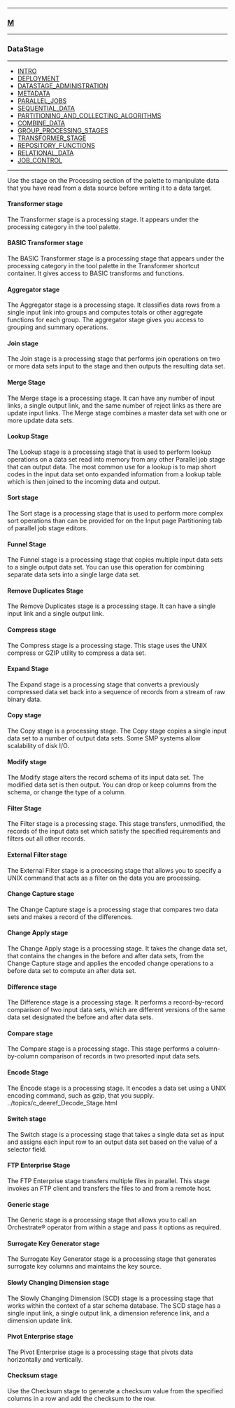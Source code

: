 
---

### [M](https://github.com/ttltrk/TTT/blob/master/menu.md)

---

### DataStage

---

* [INTRO](https://github.com/ttltrk/TTT/blob/master/DS/INTRO/INTRO.md)
* [DEPLOYMENT](https://github.com/ttltrk/TTT/blob/master/DS/DEPLOYMENT/DEPLOYMENT.md)
* [DATASTAGE_ADMINISTRATION](https://github.com/ttltrk/TTT/blob/master/DS/DATASTAGE_ADMINISTRATION/DATASTAGE_ADMINISTRATION.md)
* [METADATA](https://github.com/ttltrk/TTT/blob/master/DS/METADATA/METADATA.md)
* [PARALLEL_JOBS](https://github.com/ttltrk/TTT/blob/master/DS/PARALLEL_JOBS/PARALLEL_JOBS.md)
* [SEQUENTIAL_DATA](https://github.com/ttltrk/TTT/blob/master/DS/SEQUENTIAL_DATA/SEQUENTIAL_DATA.md)
* [PARTITIONING_AND_COLLECTING_ALGORITHMS](https://github.com/ttltrk/TTT/blob/master/DS/PARTITIONING_AND_COLLECTING_ALGORITHMS/PARTITIONING_AND_COLLECTING_ALGORITHMS.md)
* [COMBINE_DATA](https://github.com/ttltrk/TTT/blob/master/DS/COMBINE_DATA/COMBINE_DATA.md)
* [GROUP_PROCESSING_STAGES](https://github.com/ttltrk/TTT/blob/master/DS/GROUP_PROCESSING_STAGES/GROUP_PROCESSING_STAGES.md)
* [TRANSFORMER_STAGE](https://github.com/ttltrk/TTT/blob/master/DS/TRANSFORMER_STAGE/TRANSFORMER_STAGE.md)
* [REPOSITORY_FUNCTIONS](https://github.com/ttltrk/TTT/blob/master/DS/REPOSITORY_FUNCTIONS/REPOSITORY_FUNCTIONS.md)
* [RELATIONAL_DATA](https://github.com/ttltrk/TTT/blob/master/DS/RELATIONAL_DATA/RELATIONAL_DATA.md)
* [JOB_CONTROL](https://github.com/ttltrk/TTT/blob/master/DS/JOB_CONTROL/JOB_CONTROL.md)

---

Use the stage on the Processing section of the palette to manipulate data that you have read from a data source before writing it to a data target.

#### Transformer stage

The Transformer stage is a processing stage. It appears under the processing category in the tool palette.

#### BASIC Transformer stage

The BASIC Transformer stage is a processing stage that appears under the processing category in the tool palette in the Transformer shortcut container. It gives access to BASIC transforms and functions.

#### Aggregator stage
The Aggregator stage is a processing stage. It classifies data rows from a single input link into groups and computes totals or other aggregate functions for each group. The aggregator stage gives you access to grouping and summary operations.

#### Join stage

The Join stage is a processing stage that performs join operations on two or more data sets input to the stage and then outputs the resulting data set.

#### Merge Stage

The Merge stage is a processing stage. It can have any number of input links, a single output link, and the same number of reject links as there are update input links. The Merge stage combines a master data set with one or more update data sets.

#### Lookup Stage

The Lookup stage is a processing stage that is used to perform lookup operations on a data set read into memory from any other Parallel job stage that can output data. The most common use for a lookup is to map short codes in the input data set onto expanded information from a lookup table which is then joined to the incoming data and output.

#### Sort stage

The Sort stage is a processing stage that is used to perform more complex sort operations than can be provided for on the Input page Partitioning tab of parallel job stage editors.

#### Funnel Stage

The Funnel stage is a processing stage that copies multiple input data sets to a single output data set. You can use this operation for combining separate data sets into a single large data set.

#### Remove Duplicates Stage

The Remove Duplicates stage is a processing stage. It can have a single input link and a single output link.

#### Compress stage

The Compress stage is a processing stage. This stage uses the UNIX compress or GZIP utility to compress a data set.

#### Expand Stage

The Expand stage is a processing stage that converts a previously compressed data set back into a sequence of records from a stream of raw binary data.

#### Copy stage

The Copy stage is a processing stage. The Copy stage copies a single input data set to a number of output data sets. Some SMP systems allow scalability of disk I/O.

#### Modify stage

The Modify stage alters the record schema of its input data set. The modified data set is then output. You can drop or keep columns from the schema, or change the type of a column.

#### Filter Stage

The Filter stage is a processing stage. This stage transfers, unmodified, the records of the input data set which satisfy the specified requirements and filters out all other records.

#### External Filter stage

The External Filter stage is a processing stage that allows you to specify a UNIX command that acts as a filter on the data you are processing.

#### Change Capture stage

The Change Capture stage is a processing stage that compares two data sets and makes a record of the differences.

#### Change Apply stage

The Change Apply stage is a processing stage. It takes the change data set, that contains the changes in the before and after data sets, from the Change Capture stage and applies the encoded change operations to a before data set to compute an after data set.

#### Difference stage

The Difference stage is a processing stage. It performs a record-by-record comparison of two input data sets, which are different versions of the same data set designated the before and after data sets.

#### Compare stage

The Compare stage is a processing stage. This stage performs a column-by-column comparison of records in two presorted input data sets.

#### Encode Stage

The Encode stage is a processing stage. It encodes a data set using a UNIX encoding command, such as gzip, that you supply.
../topics/c_deeref_Decode_Stage.html

#### Switch stage

The Switch stage is a processing stage that takes a single data set as input and assigns each input row to an output data set based on the value of a selector field.

#### FTP Enterprise Stage

The FTP Enterprise stage transfers multiple files in parallel. This stage invokes an FTP client and transfers the files to and from a remote host.

#### Generic stage

The Generic stage is a processing stage that allows you to call an Orchestrate® operator from within a stage and pass it options as required.

#### Surrogate Key Generator stage

The Surrogate Key Generator stage is a processing stage that generates surrogate key columns and maintains the key source.

#### Slowly Changing Dimension stage

The Slowly Changing Dimension (SCD) stage is a processing stage that works within the context of a star schema database. The SCD stage has a single input link, a single output link, a dimension reference link, and a dimension update link.

#### Pivot Enterprise stage

The Pivot Enterprise stage is a processing stage that pivots data horizontally and vertically.

#### Checksum stage

Use the Checksum stage to generate a checksum value from the specified columns in a row and add the checksum to the row.
